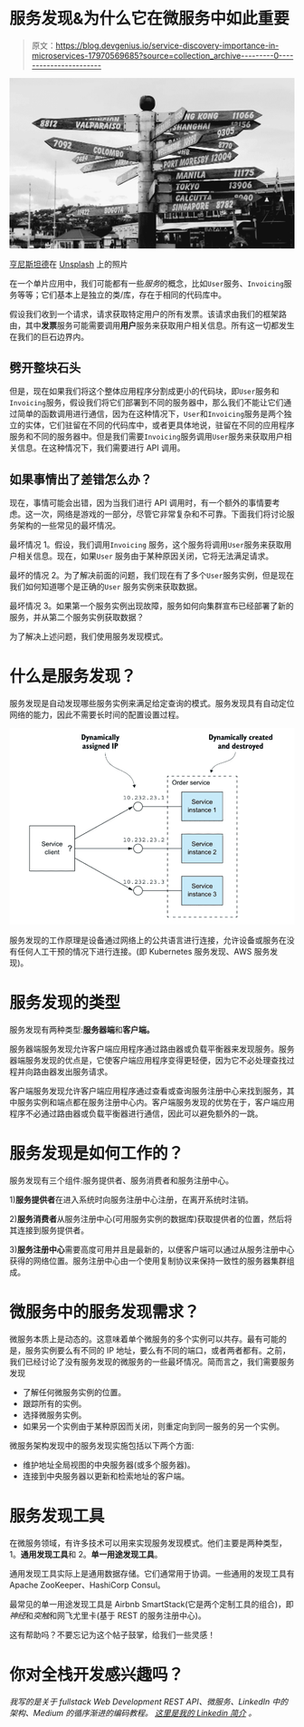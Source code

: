 # 服务发现&为什么它在微服务中如此重要

> 原文：<https://blog.devgenius.io/service-discovery-importance-in-microservices-17970569685?source=collection_archive---------0----------------------->

![](img/4493cd57e9119a01bd84eeab4a87dc5b.png)

[亨尼斯坦德](https://unsplash.com/@henniestander?utm_source=unsplash&utm_medium=referral&utm_content=creditCopyText)在 [Unsplash](https://unsplash.com/s/photos/discovery?utm_source=unsplash&utm_medium=referral&utm_content=creditCopyText) 上的照片

在一个单片应用中，我们可能都有一些*服务*的概念，比如`User`服务、`Invoicing`服务等等；它们基本上是独立的类/库，存在于相同的代码库中。

假设我们收到一个请求，请求获取特定用户的所有发票。该请求由我们的框架路由，其中**发票**服务可能需要调用**用户**服务来获取用户相关信息。所有这一切都发生在我们的巨石边界内。

## 劈开整块石头

但是，现在如果我们将这个整体应用程序分割成更小的代码块，即`User`服务和`Invoicing`服务，假设我们将它们部署到不同的服务器中，那么我们不能让它们通过简单的函数调用进行通信，因为在这种情况下，`User`和`Invoicing`服务是两个独立的实体，它们驻留在不同的代码库中，或者更具体地说，驻留在不同的应用程序服务和不同的服务器中。但是我们需要`Invoicing`服务调用`User`服务来获取用户相关信息。在这种情况下，我们需要进行 API 调用。

## 如果事情出了差错怎么办？

现在，事情可能会出错，因为当我们进行 API 调用时，有一个额外的事情要考虑。这一次，网络是游戏的一部分，尽管它非常复杂和不可靠。下面我们将讨论服务架构的一些常见的最坏情况。

最坏情况 1。假设，我们调用`Invoicing` 服务，这个服务将调用`User`服务来获取用户相关信息。现在，如果`User` 服务由于某种原因关闭，它将无法满足请求。

最坏的情况 2。为了解决前面的问题，我们现在有了多个`User`服务实例，但是现在我们如何知道哪个是正确的`User` 服务实例来获取数据。

最坏情况 3。如果第一个服务实例出现故障，服务如何向集群宣布已经部署了新的服务，并从第二个服务实例获取数据？

为了解决上述问题，我们使用服务发现模式。

# 什么是服务发现？

服务发现是自动发现哪些服务实例来满足给定查询的模式。服务发现具有自动定位网络的能力，因此不需要长时间的配置设置过程。

![](img/3851710e1884e4a05229f606f365bbc4.png)

服务发现的工作原理是设备通过网络上的公共语言进行连接，允许设备或服务在没有任何人工干预的情况下进行连接。(即 Kubernetes 服务发现、AWS 服务发现)。

# 服务发现的类型

服务发现有两种类型:**服务器端**和**客户端。**

服务器端服务发现允许客户端应用程序通过路由器或负载平衡器来发现服务。服务器端服务发现的优点是，它使客户端应用程序变得更轻便，因为它不必处理查找过程并向路由器发出服务请求。

客户端服务发现允许客户端应用程序通过查看或查询服务注册中心来找到服务，其中服务实例和端点都在服务注册中心内。客户端服务发现的优势在于，客户端应用程序不必通过路由器或负载平衡器进行通信，因此可以避免额外的一跳。

# 服务发现是如何工作的？

服务发现有三个组件:服务提供者、服务消费者和服务注册中心。

1)**服务提供者**在进入系统时向服务注册中心注册，在离开系统时注销。

2)**服务消费者**从服务注册中心(可用服务实例的数据库)获取提供者的位置，然后将其连接到服务提供者。

3)**服务注册中心**需要高度可用并且是最新的，以便客户端可以通过从服务注册中心获得的网络位置。服务注册中心由一个使用复制协议来保持一致性的服务器集群组成。

# 微服务中的服务发现需求？

微服务本质上是动态的。这意味着单个微服务的多个实例可以共存。最有可能的是，服务实例要么有不同的 IP 地址，要么有不同的端口，或者两者都有。之前，我们已经讨论了没有服务发现的微服务的一些最坏情况。简而言之，我们需要服务发现

*   了解任何微服务实例的位置。
*   跟踪所有的实例。
*   选择微服务实例。
*   如果另一个实例由于某种原因而关闭，则重定向到同一服务的另一个实例。

微服务架构发现中的服务发现实施包括以下两个方面:

*   维护地址全局视图的中央服务器(或多个服务器)。
*   连接到中央服务器以更新和检索地址的客户端。

# 服务发现工具

在微服务领域，有许多技术可以用来实现服务发现模式。他们主要是两种类型，1。**通用发现工具**和 2。**单一用途发现工具**。

通用发现工具实际上是通用数据存储。它们通常用于协调。一些通用的发现工具有 Apache ZooKeeper、HashiCorp Consul。

最常见的单一用途发现工具是 Airbnb SmartStack(它是两个定制工具的组合)，即*神经*和*突触*和网飞尤里卡(基于 REST 的服务注册中心)。

这有帮助吗？不要忘记为这个帖子鼓掌，给我们一些灵感！

# 你对全栈开发感兴趣吗？

*我写的是关于 fullstack Web Development REST API、微服务、LinkedIn 中的架构、Medium 的循序渐进的编码教程。* [*这里是我的 Linkedin 简介*](https://www.linkedin.com/in/spsarkar-appxive/) *。*